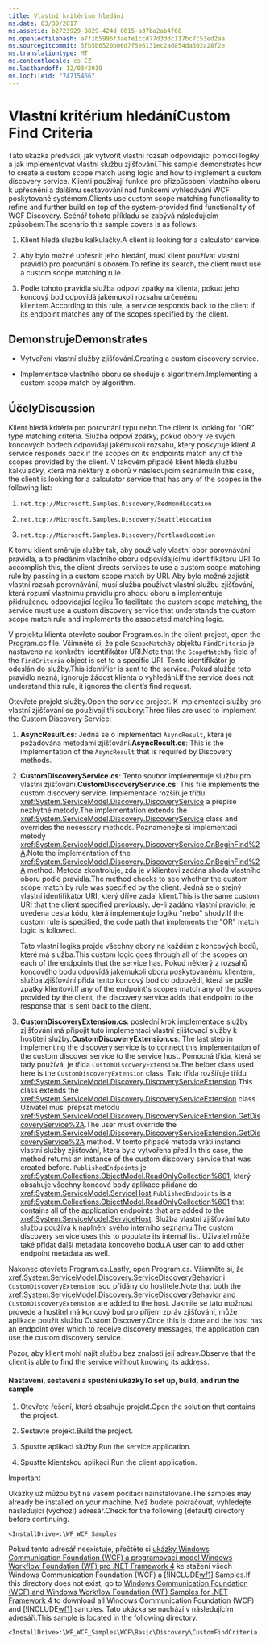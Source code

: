 ```yaml
---
title: Vlastní kritérium hledání
ms.date: 03/30/2017
ms.assetid: b2723929-8829-424d-8015-a37ba2ab4f68
ms.openlocfilehash: a7f1b5996f3aefe1ccd77d3ddc117bc7c53ed2aa
ms.sourcegitcommit: 5fb5b6520b06d7f5e6131ec2ad854da302a28f2e
ms.translationtype: MT
ms.contentlocale: cs-CZ
ms.lasthandoff: 12/03/2019
ms.locfileid: "74715466"
---
```

# <a name="custom-find-criteria"></a><span data-ttu-id="29959-102">Vlastní kritérium hledání</span><span class="sxs-lookup"><span data-stu-id="29959-102">Custom Find Criteria</span></span>
<span data-ttu-id="29959-103">Tato ukázka předvádí, jak vytvořit vlastní rozsah odpovídající pomocí logiky a jak implementovat vlastní službu zjišťování.</span><span class="sxs-lookup"><span data-stu-id="29959-103">This sample demonstrates how to create a custom scope match using logic and how to implement a custom discovery service.</span></span> <span data-ttu-id="29959-104">Klienti používají funkce pro přizpůsobení vlastního oboru k upřesnění a dalšímu sestavování nad funkcemi vyhledávání WCF poskytované systémem.</span><span class="sxs-lookup"><span data-stu-id="29959-104">Clients use custom scope matching functionality to refine and further build on top of the system-provided find functionality of WCF Discovery.</span></span> <span data-ttu-id="29959-105">Scénář tohoto příkladu se zabývá následujícím způsobem:</span><span class="sxs-lookup"><span data-stu-id="29959-105">The scenario this sample covers is as follows:</span></span>  
  
1. <span data-ttu-id="29959-106">Klient hledá službu kalkulačky.</span><span class="sxs-lookup"><span data-stu-id="29959-106">A client is looking for a calculator service.</span></span>  
  
2. <span data-ttu-id="29959-107">Aby bylo možné upřesnit jeho hledání, musí klient používat vlastní pravidlo pro porovnání s oborem.</span><span class="sxs-lookup"><span data-stu-id="29959-107">To refine its search, the client must use a custom scope matching rule.</span></span>  
  
3. <span data-ttu-id="29959-108">Podle tohoto pravidla služba odpoví zpátky na klienta, pokud jeho koncový bod odpovídá jakémukoli rozsahu určenému klientem.</span><span class="sxs-lookup"><span data-stu-id="29959-108">According to this rule, a service responds back to the client if its endpoint matches any of the scopes specified by the client.</span></span>  
  
## <a name="demonstrates"></a><span data-ttu-id="29959-109">Demonstruje</span><span class="sxs-lookup"><span data-stu-id="29959-109">Demonstrates</span></span>  
  
- <span data-ttu-id="29959-110">Vytvoření vlastní služby zjišťování.</span><span class="sxs-lookup"><span data-stu-id="29959-110">Creating a custom discovery service.</span></span>  
  
- <span data-ttu-id="29959-111">Implementace vlastního oboru se shoduje s algoritmem.</span><span class="sxs-lookup"><span data-stu-id="29959-111">Implementing a custom scope match by algorithm.</span></span>  
  
## <a name="discussion"></a><span data-ttu-id="29959-112">Účely</span><span class="sxs-lookup"><span data-stu-id="29959-112">Discussion</span></span>  
 <span data-ttu-id="29959-113">Klient hledá kritéria pro porovnání typu nebo.</span><span class="sxs-lookup"><span data-stu-id="29959-113">The client is looking for "OR" type matching criteria.</span></span> <span data-ttu-id="29959-114">Služba odpoví zpátky, pokud obory ve svých koncových bodech odpovídají jakémukoli rozsahu, který poskytuje klient.</span><span class="sxs-lookup"><span data-stu-id="29959-114">A service responds back if the scopes on its endpoints match any of the scopes provided by the client.</span></span> <span data-ttu-id="29959-115">V takovém případě klient hledá službu kalkulačky, která má některý z oborů v následujícím seznamu:</span><span class="sxs-lookup"><span data-stu-id="29959-115">In this case, the client is looking for a calculator service that has any of the scopes in the following list:</span></span>  
  
1. `net.tcp://Microsoft.Samples.Discovery/RedmondLocation`  
  
2. `net.tcp://Microsoft.Samples.Discovery/SeattleLocation`  
  
3. `net.tcp://Microsoft.Samples.Discovery/PortlandLocation`  
  
 <span data-ttu-id="29959-116">K tomu klient směruje služby tak, aby používaly vlastní obor porovnávání pravidla, a to předáním vlastního oboru odpovídajícímu identifikátoru URI.</span><span class="sxs-lookup"><span data-stu-id="29959-116">To accomplish this, the client directs services to use a custom scope matching rule by passing in a custom scope match by URI.</span></span> <span data-ttu-id="29959-117">Aby bylo možné zajistit vlastní rozsah porovnávání, musí služba používat vlastní službu zjišťování, která rozumí vlastnímu pravidlu pro shodu oboru a implementuje přidruženou odpovídající logiku.</span><span class="sxs-lookup"><span data-stu-id="29959-117">To facilitate the custom scope matching, the service must use a custom discovery service that understands the custom scope match rule and implements the associated matching logic.</span></span>  
  
 <span data-ttu-id="29959-118">V projektu klienta otevřete soubor Program.cs.</span><span class="sxs-lookup"><span data-stu-id="29959-118">In the client project, open the Program.cs file.</span></span> <span data-ttu-id="29959-119">Všimněte si, že pole `ScopeMatchBy` objektu `FindCriteria` je nastaveno na konkrétní identifikátor URI.</span><span class="sxs-lookup"><span data-stu-id="29959-119">Note that the `ScopeMatchBy` field of the `FindCriteria` object is set to a specific URI.</span></span> <span data-ttu-id="29959-120">Tento identifikátor je odeslán do služby.</span><span class="sxs-lookup"><span data-stu-id="29959-120">This identifier is sent to the service.</span></span> <span data-ttu-id="29959-121">Pokud služba toto pravidlo nezná, ignoruje žádost klienta o vyhledání.</span><span class="sxs-lookup"><span data-stu-id="29959-121">If the service does not understand this rule, it ignores the client’s find request.</span></span>  
  
 <span data-ttu-id="29959-122">Otevřete projekt služby.</span><span class="sxs-lookup"><span data-stu-id="29959-122">Open the service project.</span></span> <span data-ttu-id="29959-123">K implementaci služby pro vlastní zjišťování se používají tři soubory:</span><span class="sxs-lookup"><span data-stu-id="29959-123">Three files are used to implement the Custom Discovery Service:</span></span>  
  
1. <span data-ttu-id="29959-124">**AsyncResult.cs**: Jedná se o implementaci `AsyncResult`, která je požadována metodami zjišťování.</span><span class="sxs-lookup"><span data-stu-id="29959-124">**AsyncResult.cs**: This is the implementation of the `AsyncResult` that is required by Discovery methods.</span></span>  
  
2. <span data-ttu-id="29959-125">**CustomDiscoveryService.cs**: Tento soubor implementuje službu pro vlastní zjišťování.</span><span class="sxs-lookup"><span data-stu-id="29959-125">**CustomDiscoveryService.cs**: This file implements the custom discovery service.</span></span> <span data-ttu-id="29959-126">Implementace rozšiřuje třídu <xref:System.ServiceModel.Discovery.DiscoveryService> a přepíše nezbytné metody.</span><span class="sxs-lookup"><span data-stu-id="29959-126">The implementation extends the <xref:System.ServiceModel.Discovery.DiscoveryService> class and overrides the necessary methods.</span></span> <span data-ttu-id="29959-127">Poznamenejte si implementaci metody <xref:System.ServiceModel.Discovery.DiscoveryService.OnBeginFind%2A>.</span><span class="sxs-lookup"><span data-stu-id="29959-127">Note the implementation of the <xref:System.ServiceModel.Discovery.DiscoveryService.OnBeginFind%2A> method.</span></span> <span data-ttu-id="29959-128">Metoda zkontroluje, zda je v klientovi zadána shoda vlastního oboru podle pravidla.</span><span class="sxs-lookup"><span data-stu-id="29959-128">The method checks to see whether the custom scope match by rule was specified by the client.</span></span> <span data-ttu-id="29959-129">Jedná se o stejný vlastní identifikátor URI, který dříve zadal klient.</span><span class="sxs-lookup"><span data-stu-id="29959-129">This is the same custom URI that the client specified previously.</span></span> <span data-ttu-id="29959-130">Je-li zadáno vlastní pravidlo, je uvedena cesta kódu, která implementuje logiku "nebo" shody.</span><span class="sxs-lookup"><span data-stu-id="29959-130">If the custom rule is specified, the code path that implements the "OR" match logic is followed.</span></span>  
  
     <span data-ttu-id="29959-131">Tato vlastní logika projde všechny obory na každém z koncových bodů, které má služba.</span><span class="sxs-lookup"><span data-stu-id="29959-131">This custom logic goes through all of the scopes on each of the endpoints that the service has.</span></span> <span data-ttu-id="29959-132">Pokud některý z rozsahů koncového bodu odpovídá jakémukoli oboru poskytovanému klientem, služba zjišťování přidá tento koncový bod do odpovědi, která se pošle zpátky klientovi.</span><span class="sxs-lookup"><span data-stu-id="29959-132">If any of the endpoint's scopes match any of the scopes provided by the client, the discovery service adds that endpoint to the response that is sent back to the client.</span></span>  
  
3. <span data-ttu-id="29959-133">**CustomDiscoveryExtension.cs**: poslední krok implementace služby zjišťování má připojit tuto implementaci vlastní zjišťovací služby k hostiteli služby.</span><span class="sxs-lookup"><span data-stu-id="29959-133">**CustomDiscoveryExtension.cs**: The last step in implementing the discovery service is to connect this implementation of the custom discover service to the service host.</span></span> <span data-ttu-id="29959-134">Pomocná třída, která se tady používá, je třída `CustomDiscoveryExtension`.</span><span class="sxs-lookup"><span data-stu-id="29959-134">The helper class used here is the `CustomDiscoveryExtension` class.</span></span> <span data-ttu-id="29959-135">Tato třída rozšiřuje třídu <xref:System.ServiceModel.Discovery.DiscoveryServiceExtension>.</span><span class="sxs-lookup"><span data-stu-id="29959-135">This class extends the <xref:System.ServiceModel.Discovery.DiscoveryServiceExtension> class.</span></span> <span data-ttu-id="29959-136">Uživatel musí přepsat metodu <xref:System.ServiceModel.Discovery.DiscoveryServiceExtension.GetDiscoveryService%2A>.</span><span class="sxs-lookup"><span data-stu-id="29959-136">The user must override the <xref:System.ServiceModel.Discovery.DiscoveryServiceExtension.GetDiscoveryService%2A> method.</span></span> <span data-ttu-id="29959-137">V tomto případě metoda vrátí instanci vlastní služby zjišťování, která byla vytvořena před.</span><span class="sxs-lookup"><span data-stu-id="29959-137">In this case, the method returns an instance of the custom discovery service that was created before.</span></span> <span data-ttu-id="29959-138">`PublishedEndpoints` je <xref:System.Collections.ObjectModel.ReadOnlyCollection%601>, který obsahuje všechny koncové body aplikace přidané do <xref:System.ServiceModel.ServiceHost>.</span><span class="sxs-lookup"><span data-stu-id="29959-138">`PublishedEndpoints` is a <xref:System.Collections.ObjectModel.ReadOnlyCollection%601> that contains all of the application endpoints that are added to the <xref:System.ServiceModel.ServiceHost>.</span></span> <span data-ttu-id="29959-139">Služba vlastní zjišťování tuto službu používá k naplnění svého interního seznamu.</span><span class="sxs-lookup"><span data-stu-id="29959-139">The custom discovery service uses this to populate its internal list.</span></span> <span data-ttu-id="29959-140">Uživatel může také přidat další metadata koncového bodu.</span><span class="sxs-lookup"><span data-stu-id="29959-140">A user can to add other endpoint metadata as well.</span></span>  
  
 <span data-ttu-id="29959-141">Nakonec otevřete Program.cs.</span><span class="sxs-lookup"><span data-stu-id="29959-141">Lastly, open Program.cs.</span></span> <span data-ttu-id="29959-142">Všimněte si, že <xref:System.ServiceModel.Discovery.ServiceDiscoveryBehavior> i `CustomDiscoveryExtension` jsou přidány do hostitele.</span><span class="sxs-lookup"><span data-stu-id="29959-142">Note that both the <xref:System.ServiceModel.Discovery.ServiceDiscoveryBehavior> and `CustomDiscoveryExtension` are added to the host.</span></span> <span data-ttu-id="29959-143">Jakmile se tato možnost provede a hostitel má koncový bod pro příjem zpráv zjišťování, může aplikace použít službu Custom Discovery.</span><span class="sxs-lookup"><span data-stu-id="29959-143">Once this is done and the host has an endpoint over which to receive discovery messages, the application can use the custom discovery service.</span></span>  
  
 <span data-ttu-id="29959-144">Pozor, aby klient mohl najít službu bez znalosti její adresy.</span><span class="sxs-lookup"><span data-stu-id="29959-144">Observe that the client is able to find the service without knowing its address.</span></span>  
  
#### <a name="to-set-up-build-and-run-the-sample"></a><span data-ttu-id="29959-145">Nastavení, sestavení a spuštění ukázky</span><span class="sxs-lookup"><span data-stu-id="29959-145">To set up, build, and run the sample</span></span>  
  
1. <span data-ttu-id="29959-146">Otevřete řešení, které obsahuje projekt.</span><span class="sxs-lookup"><span data-stu-id="29959-146">Open the solution that contains the project.</span></span>  
  
2. <span data-ttu-id="29959-147">Sestavte projekt.</span><span class="sxs-lookup"><span data-stu-id="29959-147">Build the project.</span></span>  
  
3. <span data-ttu-id="29959-148">Spusťte aplikaci služby.</span><span class="sxs-lookup"><span data-stu-id="29959-148">Run the service application.</span></span>  
  
4. <span data-ttu-id="29959-149">Spusťte klientskou aplikaci.</span><span class="sxs-lookup"><span data-stu-id="29959-149">Run the client application.</span></span>  
  
> [!IMPORTANT]
> <span data-ttu-id="29959-150">Ukázky už můžou být na vašem počítači nainstalované.</span><span class="sxs-lookup"><span data-stu-id="29959-150">The samples may already be installed on your machine.</span></span> <span data-ttu-id="29959-151">Než budete pokračovat, vyhledejte následující (výchozí) adresář.</span><span class="sxs-lookup"><span data-stu-id="29959-151">Check for the following (default) directory before continuing.</span></span>  
>   
> `<InstallDrive>:\WF_WCF_Samples`  
>   
> <span data-ttu-id="29959-152">Pokud tento adresář neexistuje, přečtěte si [ukázky Windows Communication Foundation (WCF) a programovací model Windows Workflow Foundation (WF) pro .NET Framework 4](https://www.microsoft.com/download/details.aspx?id=21459) ke stažení všech Windows Communication Foundation (WCF) a [!INCLUDE[wf1](../../../../includes/wf1-md.md)] Samples.</span><span class="sxs-lookup"><span data-stu-id="29959-152">If this directory does not exist, go to [Windows Communication Foundation (WCF) and Windows Workflow Foundation (WF) Samples for .NET Framework 4](https://www.microsoft.com/download/details.aspx?id=21459) to download all Windows Communication Foundation (WCF) and [!INCLUDE[wf1](../../../../includes/wf1-md.md)] samples.</span></span> <span data-ttu-id="29959-153">Tato ukázka se nachází v následujícím adresáři.</span><span class="sxs-lookup"><span data-stu-id="29959-153">This sample is located in the following directory.</span></span>  
>   
> `<InstallDrive>:\WF_WCF_Samples\WCF\Basic\Discovery\CustomFindCriteria`
